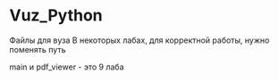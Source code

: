 # Vuz_Python
Файлы для вуза
В некоторых лабах, для корректной работы, нужно поменять путь

main и pdf_viewer - это 9 лаба
